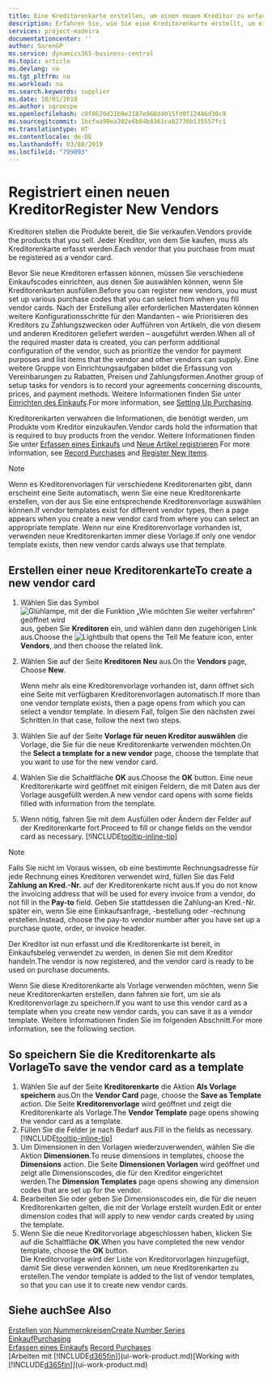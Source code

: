 ```yaml
---
title: Eine Kreditorenkarte erstellen, um einen neuen Kreditor zu erfassen | Microsoft Docs
description: Erfahren Sie, wie Sie eine Kreditorenkarte erstellt, um einen neuen Kreditor oder einem Lieferanten zu erfassen.
services: project-madeira
documentationcenter: ''
author: SorenGP
ms.service: dynamics365-business-central
ms.topic: article
ms.devlang: na
ms.tgt_pltfrm: na
ms.workload: na
ms.search.keywords: supplier
ms.date: 10/01/2018
ms.author: sgroespe
ms.openlocfilehash: c8f8620d21b9e2187e968d4015fd0f12446d30c9
ms.sourcegitcommit: 1bcfaa99ea302e6b84b8361ca02730b135557fc1
ms.translationtype: HT
ms.contentlocale: de-DE
ms.lasthandoff: 03/08/2019
ms.locfileid: "799093"
---
```

# <a name="register-new-vendors"></a><span data-ttu-id="8de53-103">Registriert einen neuen Kreditor</span><span class="sxs-lookup"><span data-stu-id="8de53-103">Register New Vendors</span></span>
<span data-ttu-id="8de53-104">Kreditoren stellen die Produkte bereit, die Sie verkaufen.</span><span class="sxs-lookup"><span data-stu-id="8de53-104">Vendors provide the products that you sell.</span></span> <span data-ttu-id="8de53-105">Jeder Kreditor, von dem Sie kaufen, muss als Kreditorenkarte erfasst werden.</span><span class="sxs-lookup"><span data-stu-id="8de53-105">Each vendor that you purchase from must be registered as a vendor card.</span></span>

<span data-ttu-id="8de53-106">Bevor Sie neue Kreditoren erfassen können, müssen Sie verschiedene Einkaufscodes einrichten, aus denen Sie auswählen können, wenn Sie Kreditorenkarten ausfüllen.</span><span class="sxs-lookup"><span data-stu-id="8de53-106">Before you can register new vendors, you must set up various purchase codes that you can select from when you fill vendor cards.</span></span> <span data-ttu-id="8de53-107">Nach der Erstellung aller erforderlichen Masterdaten können weitere Konfigurationsschritte für den Mandanten – wie Priorisieren des Kreditors zu Zahlungszwecken oder Aufführen von Artikeln, die von diesem und anderen Kreditoren geliefert werden – ausgeführt werden.</span><span class="sxs-lookup"><span data-stu-id="8de53-107">When all of the required master data is created, you can perform additional configuration of the vendor, such as prioritize the vendor for payment purposes and list items that the vendor and other vendors can supply.</span></span> <span data-ttu-id="8de53-108">Eine weitere Gruppe von Einrichtungsaufgaben bildet die Erfassung von Vereinbarungen zu Rabatten, Preisen und Zahlungsformen.</span><span class="sxs-lookup"><span data-stu-id="8de53-108">Another group of setup tasks for vendors is to record your agreements concerning discounts, prices, and payment methods.</span></span> <span data-ttu-id="8de53-109">Weitere Informationen finden Sie unter [Einrichten des Einkaufs](purchasing-setup-purchasing.md).</span><span class="sxs-lookup"><span data-stu-id="8de53-109">For more information, see [Setting Up Purchasing](purchasing-setup-purchasing.md).</span></span>

<span data-ttu-id="8de53-110">Kreditorenkarten verwahren die Informationen, die benötigt werden, um Produkte vom Kreditor einzukaufen.</span><span class="sxs-lookup"><span data-stu-id="8de53-110">Vendor cards hold the information that is required to buy products from the vendor.</span></span> <span data-ttu-id="8de53-111">Weitere Informationen finden Sie unter [Erfassen eines Einkaufs](purchasing-how-record-purchases.md) und [Neue Artikel registrieren](inventory-how-register-new-items.md).</span><span class="sxs-lookup"><span data-stu-id="8de53-111">For more information, see [Record Purchases](purchasing-how-record-purchases.md) and [Register New Items](inventory-how-register-new-items.md).</span></span>

> [!NOTE]  
>   <span data-ttu-id="8de53-112">Wenn es Kreditorenvorlagen für verschiedene Kreditorenarten gibt, dann erscheint eine Seite automatisch, wenn Sie eine neue Kreditorenkarte erstellen, von der aus Sie eine entsprechende Kreditorenvorlage auswählen können.</span><span class="sxs-lookup"><span data-stu-id="8de53-112">If vendor templates exist for different vendor types, then a page appears when you create a new vendor card from where you can select an appropriate template.</span></span> <span data-ttu-id="8de53-113">Wenn nur eine Kreditorenvorlage vorhanden ist, verwenden neue Kreditorenkarten immer diese Vorlage.</span><span class="sxs-lookup"><span data-stu-id="8de53-113">If only one vendor template exists, then new vendor cards always use that template.</span></span>

## <a name="to-create-a-new-vendor-card"></a><span data-ttu-id="8de53-114">Erstellen einer neue Kreditorenkarte</span><span class="sxs-lookup"><span data-stu-id="8de53-114">To create a new vendor card</span></span>
1. <span data-ttu-id="8de53-115">Wählen Sie das Symbol ![Glühlampe, mit der die Funktion „Wie möchten Sie weiter verfahren“ geöffnet wird](media/ui-search/search_small.png "Wie möchten Sie weiter verfahren?") aus, geben Sie **Kreditoren** ein, und wählen dann den zugehörigen Link aus.</span><span class="sxs-lookup"><span data-stu-id="8de53-115">Choose the ![Lightbulb that opens the Tell Me feature](media/ui-search/search_small.png "Tell me what you want to do") icon, enter **Vendors**, and then choose the related link.</span></span>  
2. <span data-ttu-id="8de53-116">Wählen Sie auf der Seite **Kreditoren** **Neu** aus.</span><span class="sxs-lookup"><span data-stu-id="8de53-116">On the **Vendors** page, Choose **New**.</span></span>

    <span data-ttu-id="8de53-117">Wenn mehr als eine Kreditorenvorlage vorhanden ist, dann öffnet sich eine Seite mit verfügbaren Kreditorenvorlagen automatisch.</span><span class="sxs-lookup"><span data-stu-id="8de53-117">If more than one vendor template exists, then a page opens from which you can select a vendor template.</span></span> <span data-ttu-id="8de53-118">In diesem Fall, folgen Sie den nächsten zwei Schritten.</span><span class="sxs-lookup"><span data-stu-id="8de53-118">In that case, follow the next two steps.</span></span>
3. <span data-ttu-id="8de53-119">Wählen Sie auf der Seite **Vorlage für neuen Kreditor auswählen** die Vorlage, die Sie für die neue Kreditorenkarte verwenden möchten.</span><span class="sxs-lookup"><span data-stu-id="8de53-119">On the **Select a template for a new vendor** page, choose the template that you want to use for the new vendor card.</span></span>
4. <span data-ttu-id="8de53-120">Wählen Sie die Schaltfläche **OK** aus.</span><span class="sxs-lookup"><span data-stu-id="8de53-120">Choose the **OK** button.</span></span> <span data-ttu-id="8de53-121">Eine neue Kreditorenkarte wird geöffnet mit einigen Feldern, die mit Daten aus der Vorlage ausgefüllt werden.</span><span class="sxs-lookup"><span data-stu-id="8de53-121">A new vendor card opens with some fields filled with information from the template.</span></span>
5. <span data-ttu-id="8de53-122">Wenn nötig, fahren Sie mit dem Ausfüllen oder Ändern der Felder auf der Kreditorenkarte fort.</span><span class="sxs-lookup"><span data-stu-id="8de53-122">Proceed to fill or change fields on the vendor card as necessary.</span></span> [!INCLUDE[tooltip-inline-tip](includes/tooltip-inline-tip_md.md)]

> [!NOTE]  
>   <span data-ttu-id="8de53-123">Falls Sie nicht im Voraus wissen, ob eine bestimmte Rechnungsadresse für jede Rechnung eines Kreditoren verwendet wird, füllen Sie das Feld **Zahlung an Kred.-Nr.** auf der Kreditorenkarte nicht aus.</span><span class="sxs-lookup"><span data-stu-id="8de53-123">If you do not know the invoicing address that will be used for every invoice from a vendor, do not fill in the **Pay-to** field.</span></span> <span data-ttu-id="8de53-124">Geben Sie stattdessen die Zahlung-an Kred.-Nr. später ein, wenn Sie eine Einkaufsanfrage, -bestellung oder -rechnung erstellen.</span><span class="sxs-lookup"><span data-stu-id="8de53-124">Instead, choose the pay-to vendor number after you have set up a purchase quote, order, or invoice header.</span></span>

<span data-ttu-id="8de53-125">Der Kreditor ist nun erfasst und die Kreditorenkarte ist bereit, in Einkaufsbeleg verwendet zu werden, in denen Sie mit dem Kreditor handeln.</span><span class="sxs-lookup"><span data-stu-id="8de53-125">The vendor is now registered, and the vendor card is ready to be used on purchase documents.</span></span>

<span data-ttu-id="8de53-126">Wenn Sie diese Kreditorenkarte als Vorlage verwenden möchten, wenn Sie neue Kreditorenkarten erstellen, dann fahren sie fort, um sie als Kreditorenvorlage zu speichern.</span><span class="sxs-lookup"><span data-stu-id="8de53-126">If you want to use this vendor card as a template when you create new vendor cards, you can save it as a vendor template.</span></span> <span data-ttu-id="8de53-127">Weitere Informationen finden Sie im folgenden Abschnitt.</span><span class="sxs-lookup"><span data-stu-id="8de53-127">For more information, see the following section.</span></span>

## <a name="to-save-the-vendor-card-as-a-template"></a><span data-ttu-id="8de53-128">So speichern Sie die Kreditorenkarte als Vorlage</span><span class="sxs-lookup"><span data-stu-id="8de53-128">To save the vendor card as a template</span></span>
1. <span data-ttu-id="8de53-129">Wählen Sie auf der Seite **Kreditorenkarte** die Aktion **Als Vorlage speichern** aus.</span><span class="sxs-lookup"><span data-stu-id="8de53-129">On the **Vendor Card** page, choose the **Save as Template** action.</span></span> <span data-ttu-id="8de53-130">Die Seite **Kreditorenvorlage** wird geöffnet und zeigt die Kreditorenkarte als Vorlage.</span><span class="sxs-lookup"><span data-stu-id="8de53-130">The **Vendor Template** page opens showing the vendor card as a template.</span></span>
2. <span data-ttu-id="8de53-131">Füllen Sie die Felder je nach Bedarf aus.</span><span class="sxs-lookup"><span data-stu-id="8de53-131">Fill in the fields as necessary.</span></span> [!INCLUDE[tooltip-inline-tip](includes/tooltip-inline-tip_md.md)]
3. <span data-ttu-id="8de53-132">Um Dimensionen in den Vorlagen wiederzuverwenden, wählen Sie die Aktion **Dimensionen**.</span><span class="sxs-lookup"><span data-stu-id="8de53-132">To reuse dimensions in templates, choose the **Dimensions** action.</span></span> <span data-ttu-id="8de53-133">Die Seite **Dimensionen Vorlagen** wird geöffnet und zeigt alle Dimensionscodes, die für den Kreditor eingerichtet werden.</span><span class="sxs-lookup"><span data-stu-id="8de53-133">The **Dimension Templates** page opens showing any dimension codes that are set up for the vendor.</span></span>
4. <span data-ttu-id="8de53-134">Bearbeiten Sie oder geben Sie Dimensionscodes ein, die für die neuen Kreditorenkarten gelten, die mit der Vorlage erstellt wurden.</span><span class="sxs-lookup"><span data-stu-id="8de53-134">Edit or enter dimension codes that will apply to new vendor cards created by using the template.</span></span>
5. <span data-ttu-id="8de53-135">Wenn Sie die neue Kreditorvorlage abgeschlossen haben, klicken Sie auf die Schaltfläche **OK**.</span><span class="sxs-lookup"><span data-stu-id="8de53-135">When you have completed the new vendor template, choose the **OK** button.</span></span>  
   <span data-ttu-id="8de53-136">Die Kreditorvorlage wird der Liste von Kreditorvorlagen hinzugefügt, damit Sie diese verwenden können, um neue Kreditorenkarten zu erstellen.</span><span class="sxs-lookup"><span data-stu-id="8de53-136">The vendor template is added to the list of vendor templates, so that you can use it to create new vendor cards.</span></span>

## <a name="see-also"></a><span data-ttu-id="8de53-137">Siehe auch</span><span class="sxs-lookup"><span data-stu-id="8de53-137">See Also</span></span>
[<span data-ttu-id="8de53-138">Erstellen von Nummernkreisen</span><span class="sxs-lookup"><span data-stu-id="8de53-138">Create Number Series</span></span>](ui-create-number-series.md)  
[<span data-ttu-id="8de53-139">Einkauf</span><span class="sxs-lookup"><span data-stu-id="8de53-139">Purchasing</span></span>](purchasing-manage-purchasing.md)  
<span data-ttu-id="8de53-140">[Erfassen eines Einkaufs](purchasing-how-record-purchases.md) </span><span class="sxs-lookup"><span data-stu-id="8de53-140">[Record Purchases](purchasing-how-record-purchases.md) </span></span>  
<span data-ttu-id="8de53-141">[Arbeiten mit [!INCLUDE[d365fin](includes/d365fin_md.md)]](ui-work-product.md)</span><span class="sxs-lookup"><span data-stu-id="8de53-141">[Working with [!INCLUDE[d365fin](includes/d365fin_md.md)]](ui-work-product.md)</span></span>  
